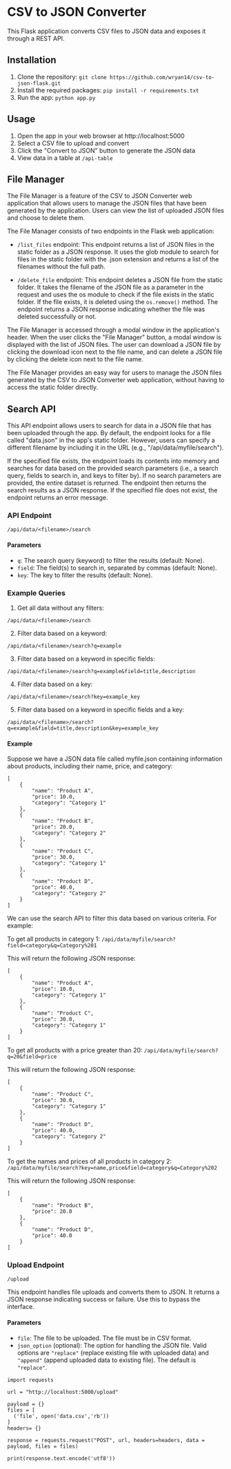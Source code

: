 # CSV to JSON Converter

This Flask application converts CSV files to JSON data and exposes it through a REST API.

## Installation

1. Clone the repository: `git clone https://github.com/wryan14/csv-to-json-flask.git`
2. Install the required packages: `pip install -r requirements.txt`
3. Run the app: `python app.py`

## Usage

1. Open the app in your web browser at http://localhost:5000
2. Select a CSV file to upload and convert
3. Click the "Convert to JSON" button to generate the JSON data
4. View data in a table at `/api-table`

## File Manager

The File Manager is a feature of the CSV to JSON Converter web application that allows users to manage the JSON files that have been generated by the application. Users can view the list of uploaded JSON files and choose to delete them.

The File Manager consists of two endpoints in the Flask web application:

* `/list_files` endpoint: This endpoint returns a list of JSON files in the static folder as a JSON response. It uses the glob module to search for files in the static folder with the .json extension and returns a list of the filenames without the full path.

* `/delete_file` endpoint: This endpoint deletes a JSON file from the static folder. It takes the filename of the JSON file as a parameter in the request and uses the os module to check if the file exists in the static folder. If the file exists, it is deleted using the `os.remove()` method. The endpoint returns a JSON response indicating whether the file was deleted successfully or not.

The File Manager is accessed through a modal window in the application's header. When the user clicks the "File Manager" button, a modal window is displayed with the list of JSON files. The user can download a JSON file by clicking the download icon next to the file name, and can delete a JSON file by clicking the delete icon next to the file name.

The File Manager provides an easy way for users to manage the JSON files generated by the CSV to JSON Converter web application, without having to access the static folder directly.

## Search API

This API endpoint allows users to search for data in a JSON file that has been uploaded through the app. By default, the endpoint looks for a file called "data.json" in the app's static folder. However, users can specify a different filename by including it in the URL (e.g., "/api/data/myfile/search").

If the specified file exists, the endpoint loads its contents into memory and searches for data based on the provided search parameters (i.e., a search query, fields to search in, and keys to filter by). If no search parameters are provided, the entire dataset is returned. The endpoint then returns the search results as a JSON response. If the specified file does not exist, the endpoint returns an error message.

### API Endpoint

`/api/data/<filename>/search`

#### Parameters

- `q`: The search query (keyword) to filter the results (default: None).
- `field`: The field(s) to search in, separated by commas (default: None).
- `key`: The key to filter the results (default: None).

### Example Queries

1. Get all data without any filters:

`/api/data/<filename>/search`


2. Filter data based on a keyword:

`/api/data/<filename>/search?q=example`


3. Filter data based on a keyword in specific fields:

`/api/data/<filename>/search?q=example&field=title,description`


4. Filter data based on a key:

`/api/data/<filename>/search?key=example_key`


5. Filter data based on a keyword in specific fields and a key:

`/api/data/<filename>/search?q=example&field=title,description&key=example_key`

#### Example

Suppose we have a JSON data file called myfile.json containing information about products, including their name, price, and category:

```
[
    {
        "name": "Product A",
        "price": 10.0,
        "category": "Category 1"
    },
    {
        "name": "Product B",
        "price": 20.0,
        "category": "Category 2"
    },
    {
        "name": "Product C",
        "price": 30.0,
        "category": "Category 1"
    },
    {
        "name": "Product D",
        "price": 40.0,
        "category": "Category 2"
    }
]
```

We can use the search API to filter this data based on various criteria. For example:

To get all products in category 1:
`/api/data/myfile/search?field=category&q=Category%201`

This will return the following JSON response:


```
[
    {
        "name": "Product A",
        "price": 10.0,
        "category": "Category 1"
    },
    {
        "name": "Product C",
        "price": 30.0,
        "category": "Category 1"
    }
]
```

To get all products with a price greater than 20:
`/api/data/myfile/search?q=20&field=price`

This will return the following JSON response:

```
[
    {
        "name": "Product C",
        "price": 30.0,
        "category": "Category 1"
    },
    {
        "name": "Product D",
        "price": 40.0,
        "category": "Category 2"
    }
]
```

To get the names and prices of all products in category 2:
`/api/data/myfile/search?key=name,price&field=category&q=Category%202`

This will return the following JSON response:

```
[
    {
        "name": "Product B",
        "price": 20.0
    },
    {
        "name": "Product D",
        "price": 40.0
    }
]
```

### Upload Endpoint

`/upload`

This endpoint handles file uploads and converts them to JSON. It returns a JSON response indicating success or failure. Use this to bypass the interface. 

#### Parameters
- `file`: The file to be uploaded. The file must be in CSV format.
- `json_option` (optional): The option for handling the JSON file. Valid options are `"replace"` (replace existing file with uploaded data) and `"append"` (append uploaded data to existing file). The default is `"replace"`.

```
import requests

url = "http://localhost:5000/upload"

payload = {}
files = [
  ('file', open('data.csv','rb'))
]
headers= {}

response = requests.request("POST", url, headers=headers, data = payload, files = files)

print(response.text.encode('utf8'))
```

